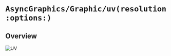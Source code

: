 # ``AsyncGraphics/Graphic/uv(resolution:options:)``

## Overview

![UV](http://async.graphics/Images/Visuals/UV.png)
